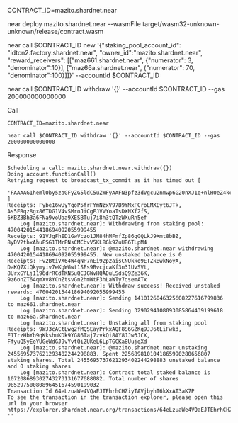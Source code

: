 CONTRACT_ID=mazito.shardnet.near

near deploy mazito.shardnet.near --wasmFile target/wasm32-unknown-unknown/release/contract.wasm

near call $CONTRACT_ID new '{"staking_pool_account_id": "idtcn2.factory.shardnet.near", "owner_id":"mazito.shardnet.near", "reward_receivers": [["maz661.shardnet.near", {"numerator": 3, "denominator":10}], ["maz66a.shardnet.near", {"numerator": 70, "denominator":100}]]}' --accountId $CONTRACT_ID

near call $CONTRACT_ID withdraw '{}' --accountId $CONTRACT_ID --gas 200000000000000

Call
~~~
CONTRACT_ID=mazito.shardnet.near

near call $CONTRACT_ID withdraw '{}' --accountId $CONTRACT_ID --gas 200000000000000
~~~

Response
~~~
Scheduling a call: mazito.shardnet.near.withdraw({})
Doing account.functionCall()
Retrying request to broadcast_tx_commit as it has timed out [
  'FAAAAG1heml0by5zaGFyZG5ldC5uZWFyAAFN3pfz3dVgcu2nmwp6G20nXJ1q+nlH0eZ4kct7cpIAiytGgJABAAAUAAAAbWF6aXRvLnNoYXJkbmV0Lm5lYXI0Nu+CHovHKHV3BLMjbIB2Noo1Nc5+sQuL6RMeooQubgEAAAACCAAAAHdpdGhkcmF3AgAAAHt9AID0IOa1AAAAAAAAAAAAAAAAAAAAAAAAAO9drjVECSZAo65myKYd4RALjinocznqRCWkz88Yr2BV8NHDNMAakBZIbAN9FnOn65dRVrgWthrsPyZHjbbjRgA='
]
Receipts: Fybe16wUyYqoP5frFYmNzxV97B9YMxFCroLMXEyt6JTk, As5FRqz8gx86TDG1V4vSMroJiCgFJVVYoaTsDXNXf2fS, 6KBZ3Bh3a6FNa9voUaa9XESBTuj7i8h3tQTzWXuRn5ef
	Log [mazito.shardnet.near]: Withdrawing from staking pool: 4700420154418694092055999455
Receipts: 91VJgFhED1GwVczo1JM84hMFmfZp86qGQLkJ9Xmt8bBZ, 8yDV2thxAhuFSG1TMrPNsCMCbvV5KL8Gk9ZuUB6TLpM4
	Log [mazito.shardnet.near]: @mazito.shardnet.near withdrawing 4700420154418694092055999455. New unstaked balance is 0
Receipts: Fv2BtiVX64W4qNP7nEi92p2aisCNUkko9ETZkBwkNoyA, DaKQ7XiQkymyiv7eKgWGwt1SEs9BvcjcaKf3n31UvSVt, 8UrxGYLj1196drRCdTKN5uQCJGWvHQADuLSdsQ9Ze36K, 9z6ohZT64qmXv8YCnZtsvGn2hmWtF3hLaWTy7qsemATx
	Log [mazito.shardnet.near]: Withdraw success! Received unstaked rewards: 4700420154418694092055999455
	Log [mazito.shardnet.near]: Sending 1410126046325608227616799836 to maz661.shardnet.near
	Log [mazito.shardnet.near]: Sending 3290294108093085864439199618 to maz66a.shardnet.near
	Log [mazito.shardnet.near]: Unstaking all from staking pool
Receipts: 9WJ3cACtLwg2fMQSEayPrkxAQF8S6GZKg9JJ6tLiFwkd, E1TrzHbYb9qKkshuKDk9YG86Taj7zvkQi8AY8JJw3JCX, FfyuQ5yEeYUGeWdGJ9vYvtQiZUKeL6LpTGCKa8UujqXd
	Log [mazito.shardnet.near]: @mazito.shardnet.near unstaking 2455695737621293402244298883. Spent 2256898101041865990280656807 staking shares. Total 2455695737621293402244298883 unstaked balance and 0 staking shares
	Log [mazito.shardnet.near]: Contract total staked balance is 107208689302743273131677688082. Total number of shares 98529750080896451674590199032
Transaction Id 64eLzuaWe4VQaEJTEhrhCHZiyTAVjbyhT6kXxAT3aK7P
To see the transaction in the transaction explorer, please open this url in your browser
https://explorer.shardnet.near.org/transactions/64eLzuaWe4VQaEJTEhrhCHZiyTAVjbyhT6kXxAT3aK7P
''
~~~


